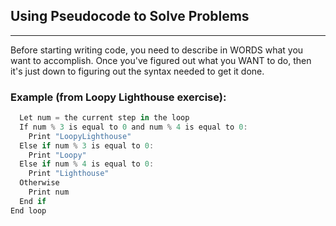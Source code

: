## Using Pseudocode to Solve Problems
___
Before starting writing code, you need to describe in WORDS what you want to accomplish. Once you've figured out what you WANT to do, then it's just down to figuring out the syntax needed to get it done. 

### Example (from Loopy Lighthouse exercise): 
```javascript Loop from 100 to 200:
  Let num = the current step in the loop
  If num % 3 is equal to 0 and num % 4 is equal to 0:
    Print "LoopyLighthouse"
  Else if num % 3 is equal to 0:
    Print "Loopy"
  Else if num % 4 is equal to 0:
    Print "Lighthouse"
  Otherwise
    Print num
  End if
End loop 
```



